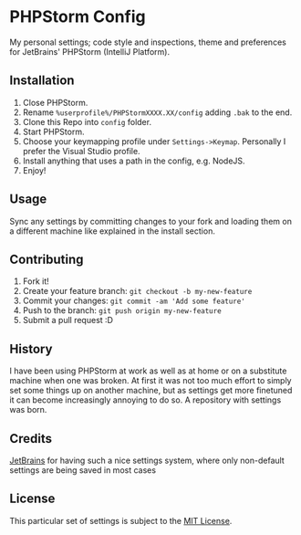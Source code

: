 # PHPStorm Config
My personal settings; code style and inspections, theme and preferences for JetBrains' PHPStorm (IntelliJ Platform).
## Installation
1. Close PHPStorm.
2. Rename `%userprofile%/PHPStormXXXX.XX/config` adding `.bak` to the end.
3. Clone this Repo into `config` folder.
4. Start PHPStorm.
5. Choose your keymapping profile under `Settings->Keymap`. Personally I prefer the Visual Studio profile.
6. Install anything that uses a path in the config, e.g. NodeJS.
7. Enjoy!
## Usage
Sync any settings by committing changes to your fork and loading 
them on a different machine like explained in the install section.
## Contributing
1. Fork it!
2. Create your feature branch: `git checkout -b my-new-feature`
3. Commit your changes: `git commit -am 'Add some feature'`
4. Push to the branch: `git push origin my-new-feature`
5. Submit a pull request :D
## History
I have been using PHPStorm at work as well as at home or on a 
substitute machine when one was broken. At first it was not too much effort to simply set some things up on another machine, but as settings get more finetuned it can become increasingly annoying to do so.
A repository with settings was born.
## Credits
[JetBrains](https://www.jetbrains.com/) for having such a nice settings system, where only non-default settings are being saved in most cases
## License
This particular set of settings is subject to the [MIT License](https://opensource.org/licenses/MIT).